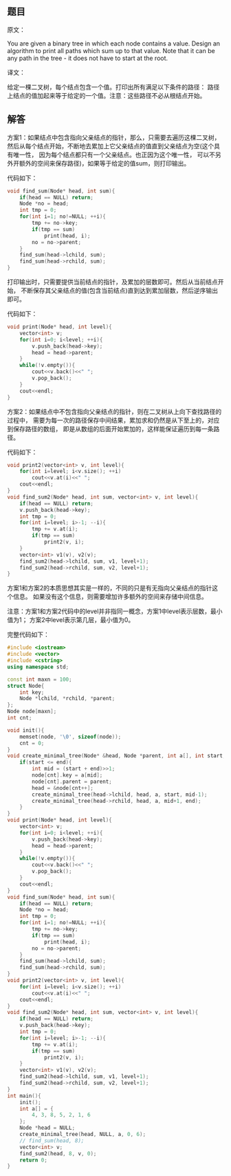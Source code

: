 ## 题目

原文：

You are given a binary tree in which each node contains a value. Design an algorithm to print all paths which sum up to that value. Note that it can be any path in the tree - it does not have to start at the root.

译文：

给定一棵二叉树，每个结点包含一个值。打印出所有满足以下条件的路径： 路径上结点的值加起来等于给定的一个值。注意：这些路径不必从根结点开始。

## 解答

方案1：如果结点中包含指向父亲结点的指针，那么，只需要去遍历这棵二叉树， 然后从每个结点开始，不断地去累加上它父亲结点的值直到父亲结点为空(这个具有唯一性， 因为每个结点都只有一个父亲结点。也正因为这个唯一性， 可以不另外开额外的空间来保存路径)，如果等于给定的值sum，则打印输出。

代码如下：

```cpp
void find_sum(Node* head, int sum){
    if(head == NULL) return;
    Node *no = head;
    int tmp = 0;
    for(int i=1; no!=NULL; ++i){
        tmp += no->key;
        if(tmp == sum)
            print(head, i);
        no = no->parent;
    }
    find_sum(head->lchild, sum);
    find_sum(head->rchild, sum);
}

```

打印输出时，只需要提供当前结点的指针，及累加的层数即可。然后从当前结点开始， 不断保存其父亲结点的值(包含当前结点)直到达到累加层数，然后逆序输出即可。

代码如下：

```cpp
void print(Node* head, int level){
    vector<int> v;
    for(int i=0; i<level; ++i){
        v.push_back(head->key);
        head = head->parent;
    }
    while(!v.empty()){
        cout<<v.back()<<" ";
        v.pop_back();
    }
    cout<<endl;
}

```

方案2：如果结点中不包含指向父亲结点的指针，则在二叉树从上向下查找路径的过程中， 需要为每一次的路径保存中间结果，累加求和仍然是从下至上的，对应到保存路径的数组， 即是从数组的后面开始累加的，这样能保证遍历到每一条路径。

代码如下：

```cpp
void print2(vector<int> v, int level){
    for(int i=level; i<v.size(); ++i)
        cout<<v.at(i)<<" ";
    cout<<endl;
}
void find_sum2(Node* head, int sum, vector<int> v, int level){
    if(head == NULL) return;
    v.push_back(head->key);
    int tmp = 0;
    for(int i=level; i>-1; --i){
        tmp += v.at(i);
        if(tmp == sum)
            print2(v, i);
    }
    vector<int> v1(v), v2(v);
    find_sum2(head->lchild, sum, v1, level+1);
    find_sum2(head->rchild, sum, v2, level+1);
}

```

方案1和方案2的本质思想其实是一样的，不同的只是有无指向父亲结点的指针这个信息。 如果没有这个信息，则需要增加许多额外的空间来存储中间信息。

注意：方案1和方案2代码中的level并非指同一概念，方案1中level表示层数，最小值为1； 方案2中level表示第几层，最小值为0。

完整代码如下：

```cpp
#include <iostream>
#include <vector>
#include <cstring>
using namespace std;

const int maxn = 100;
struct Node{
    int key;
    Node *lchild, *rchild, *parent;
};
Node node[maxn];
int cnt;

void init(){
    memset(node, '\0', sizeof(node));
    cnt = 0;
}
void create_minimal_tree(Node* &head, Node *parent, int a[], int start, int end){
    if(start <= end){
        int mid = (start + end)>>1;
        node[cnt].key = a[mid];
        node[cnt].parent = parent;
        head = &node[cnt++];
        create_minimal_tree(head->lchild, head, a, start, mid-1);
        create_minimal_tree(head->rchild, head, a, mid+1, end);
    }
}
void print(Node* head, int level){
    vector<int> v;
    for(int i=0; i<level; ++i){
        v.push_back(head->key);
        head = head->parent;
    }
    while(!v.empty()){
        cout<<v.back()<<" ";
        v.pop_back();
    }
    cout<<endl;
}
void find_sum(Node* head, int sum){
    if(head == NULL) return;
    Node *no = head;
    int tmp = 0;
    for(int i=1; no!=NULL; ++i){
        tmp += no->key;
        if(tmp == sum)
            print(head, i);
        no = no->parent;
    }
    find_sum(head->lchild, sum);
    find_sum(head->rchild, sum);
}
void print2(vector<int> v, int level){
    for(int i=level; i<v.size(); ++i)
        cout<<v.at(i)<<" ";
    cout<<endl;
}
void find_sum2(Node* head, int sum, vector<int> v, int level){
    if(head == NULL) return;
    v.push_back(head->key);
    int tmp = 0;
    for(int i=level; i>-1; --i){
        tmp += v.at(i);
        if(tmp == sum)
            print2(v, i);
    }
    vector<int> v1(v), v2(v);
    find_sum2(head->lchild, sum, v1, level+1);
    find_sum2(head->rchild, sum, v2, level+1);
}
int main(){
	init();
    int a[] = {
        4, 3, 8, 5, 2, 1, 6
    };
    Node *head = NULL;
    create_minimal_tree(head, NULL, a, 0, 6);
    // find_sum(head, 8);
    vector<int> v;
    find_sum2(head, 8, v, 0);
    return 0;
}

```